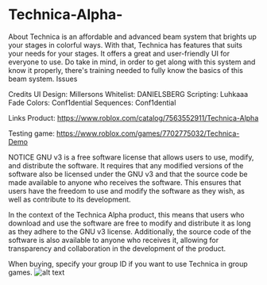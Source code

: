 # Technica-Alpha-
About
Technica is an affordable and advanced beam system that brights up your stages in colorful ways. With that, Technica has features that suits your needs for your stages. It offers a great and user-friendly UI for everyone to use.
Do take in mind, in order to get along with this system and know it properly, there's training needed to fully know the basics of this beam system.
Issues

Credits
UI Design: Millersons
Whitelist: DANIELSBERG
Scripting: Luhkaaa
Fade Colors: Conf1dential
Sequences: Conf1dential

Links
Product: https://www.roblox.com/catalog/7563552911/Technica-Alpha

Testing game: https://www.roblox.com/games/7702775032/Technica-Demo


NOTICE
GNU v3 is a free software license that allows users to use, modify, and distribute the software. It requires that any modified versions of the software also be licensed under the GNU v3 and that the source code be made available to anyone who receives the software. This ensures that users have the freedom to use and modify the software as they wish, as well as contribute to its development.

In the context of the Technica Alpha product, this means that users who download and use the software are free to modify and distribute it as long as they adhere to the GNU v3 license. Additionally, the source code of the software is also available to anyone who receives it, allowing for transparency and collaboration in the development of the product.


When buying, specify your group ID if you want to use Technica in group games.
![alt text](https://media.discordapp.net/attachments/879448285356630016/1051958435907899493/technica.png)
